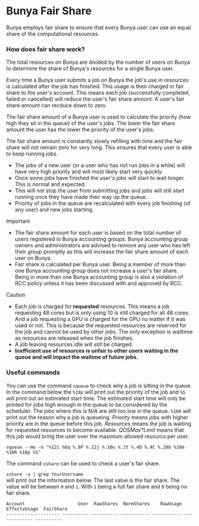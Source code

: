 # Bunya Fair Share 

Bunya employs fair share to ensure that every Bunya user can use an equal share of the computational resources.

### How does fair share work?

The total resources on Bunya are divided by the number of users on Bunya to determine the share of Bunya's resources for a single Bunya user. 

Every time a Bunya user submits a job on Bunya the job's use in resources is calculated after the job has finished. This usage is then charged in fair share to the user's account. This means each job (successfully completed, failed or cancelled) will reduce the user's fair share amount. A user's fair share amount can recduce down to zero.

The fair share amount of a Bunya user is used to calculate the priority (how high they sit in the queue) of the user's jobs. The lower the fair share amount the user has the lower the priority of the user's jobs. 

The fair share amount is constantly slowly refilling with time and the fair share will not remain zero for very long. This ensures that every user is able to keep running jobs.

* The jobs of a new user (or a user who has not run jobs in a while) will have very high priority and will most likely start very quickly.
* Once some jobs have finished the user's jobs will start to wait longer. This is normal and expected.
* This will not stop the user from submitting jobs and jobs will still start running once they have made their way up the queue.
* Priority of jobs in the queue are recalculated with every job finishing (of any user) and new jobs starting.
>[!IMPORTANT]
>* The fair share amount for each user is based on the total number of users registered in Bunya accounting groups. Bunya accounting group owners and administrators are advised to remove any user who has left their group promptly as this will increase the fair share amount of each user on Bunya.
>* Fair share is calculated per Bunya user. Being a member of more than one Bunya accounting group does not increase a user's fair share. Being in more than one Bunya accounting group is also a violation of RCC policy unless it has been discussed with and approved by RCC.

>[!CAUTION]
>* Each job is charged for **requested** resources. This means a job requesting 48 cores but is only using 10 is still charged for all 48 cores. And a job requesting a GPU is charged for the GPU no matter if it was used or not. This is because the requested resources are reserved for the job and cannot be used by other jobs. The only exception is walltime as resources are released when the job finishes.
>* A job leaving resources idle will still be charged.
>* **Inefficient use of resources is unfair to other users waiting in the queue and will impact the waitime of future jobs.**

### Useful commands

You can use the command `squeue` to check why a job is sitting in the queue. In the command below the `%18p` will print out the priority of the job and `%S` will print out an estimated start time. The estimated start time will only be printed for jobs high enough in the queue to be considered by the scheduler. The jobs where this is *N/A* are still too low in the queue. `%16R` will print out the reason why a job is queueing. *Priority* means jobs with higher priority are in the queue before this job. *Resources* means the job is waiting for requested resources to become available. *QOSMax\*Limit* means that this job would bring the user over the maximum allowed resourcs per user.

`squeue --me -o "%12i %6q %.8P %.12j %.10u %.2t %.4D %.4C %.20b %10m %16R %18p %S"`

The command `sshare` can be used to check a user's fair share. 

`sshare -a | grep YourUsername`<br>
will print out the information below. The last value is the fair share. The value will be between `0` and `1`. With `1` being a full fair share and `0` being no fair share. 

```
Account                    User  RawShares  NormShares    RawUsage  EffectvUsage  FairShare 
-------------------- ---------- ---------- ----------- ----------- ------------- ----------
```
